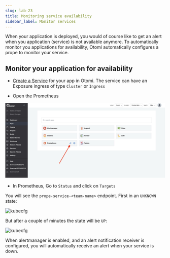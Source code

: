 ```yaml
---
slug: lab-23
title: Monitoring service availability
sidebar_label: Monitor services
---
```


When your application is deployed, you would of course like to get an alert when you application (service) is not available anymore. To automatically monitor you applications for availability, Otomi automatically configures a prope to monitor your service.

## Monitor your application for availability

- [Create a Service](lab-7) for your app in Otomi. The service can have an Exposure ingress of type `Cluster` or `Ingress`

- Open the Prometheus

![kubecfg](../../img/prometheus-teams.png)

- In Prometheus, Go to `Status` and click on `Targets`

You will see the `prope-service-<team-name>` endpoint. First in an `UNKNOWN` state:

![kubecfg](../../img/target-unknown.png)

But after a couple of minutes the state will be `UP`:

![kubecfg](../../img/target-up.png)

When alertmanager is enabled, and an alert notification receiver is configured, you will automatically receive an alert when your service is down.